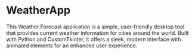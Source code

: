 # WeatherApp
This Weather Forecast application is a simple, user-friendly desktop tool that provides current weather information for cities around the world. Built with Python and CustomTkinter, it offers a sleek, modern interface with animated elements for an enhanced user experience.
